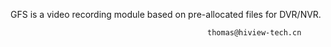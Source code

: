 
GFS is a video recording module based on pre-allocated files for DVR/NVR.
                                  
                                                thomas@hiview-tech.cn
